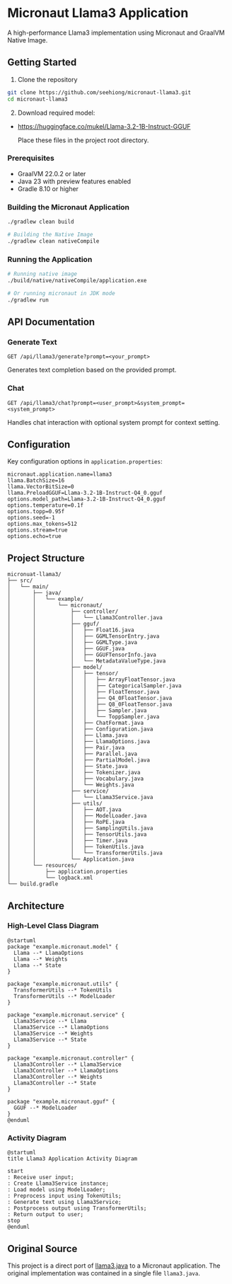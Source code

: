 # Micronaut Llama3 Application

A high-performance Llama3 implementation using Micronaut and GraalVM Native Image.

## Getting Started

1. Clone the repository
```bash
git clone https://github.com/seehiong/micronaut-llama3.git
cd micronaut-llama3
```

2. Download required model:
- https://huggingface.co/mukel/Llama-3.2-1B-Instruct-GGUF
   
  Place these files in the project root directory.

### Prerequisites

* GraalVM 22.0.2 or later
* Java 23 with preview features enabled
* Gradle 8.10 or higher

### Building the Micronaut Application
```bash
./gradlew clean build

# Building the Native Image
./gradlew clean nativeCompile
```

### Running the Application
```bash
# Running native image
./build/native/nativeCompile/application.exe

# Or running micronaut in JDK mode
./gradlew run
```

## API Documentation

### Generate Text
```http
GET /api/llama3/generate?prompt=<your_prompt>
```
Generates text completion based on the provided prompt.

### Chat
```http
GET /api/llama3/chat?prompt=<user_prompt>&system_prompt=<system_prompt>
```
Handles chat interaction with optional system prompt for context setting.

## Configuration
Key configuration options in `application.properties`:
```properties
micronaut.application.name=llama3
llama.BatchSize=16
llama.VectorBitSize=0
llama.PreloadGGUF=Llama-3.2-1B-Instruct-Q4_0.gguf
options.model_path=Llama-3.2-1B-Instruct-Q4_0.gguf
options.temperature=0.1f
options.topp=0.95f
options.seed=-1
options.max_tokens=512
options.stream=true
options.echo=true
```

## Project Structure

```plaintext
micronuat-llama3/
├── src/
│   └── main/
│       ├── java/
│       │   └── example/
│       │       └── micronaut/
│       │           ├── controller/
│       │           │   └── Llama3Controller.java
│       │           ├── gguf/
│       │           │   ├── Float16.java
│       │           │   ├── GGMLTensorEntry.java
│       │           │   ├── GGMLType.java
│       │           │   ├── GGUF.java
│       │           │   ├── GGUFTensorInfo.java
│       │           │   └── MetadataValueType.java
│       │           ├── model/
│       │           │   ├── tensor/
│       │           │   │   ├── ArrayFloatTensor.java
│       │           │   │   ├── CategoricalSampler.java
│       │           │   │   ├── FloatTensor.java
│       │           │   │   ├── Q4_0FloatTensor.java
│       │           │   │   ├── Q8_0FloatTensor.java
│       │           │   │   ├── Sampler.java
│       │           │   │   └── ToppSampler.java
│       │           │   ├── ChatFormat.java
│       │           │   ├── Configuration.java
│       │           │   ├── Llama.java
│       │           │   ├── LlamaOptions.java
│       │           │   ├── Pair.java
│       │           │   ├── Parallel.java
│       │           │   ├── PartialModel.java
│       │           │   ├── State.java
│       │           │   ├── Tokenizer.java
│       │           │   ├── Vocabulary.java
│       │           │   └── Weights.java
│       │           ├── service/
│       │           │   └── Llama3Service.java
│       │           ├── utils/
│       │           │   ├── AOT.java
│       │           │   ├── ModelLoader.java
│       │           │   ├── RoPE.java
│       │           │   ├── SamplingUtils.java
│       │           │   ├── TensorUtils.java
│       │           │   ├── Timer.java
│       │           │   ├── TokenUtils.java
│       │           │   └── TransformerUtils.java
│       │           └── Application.java
│       └── resources/
│           ├── application.properties
│           └── logback.xml
└── build.gradle
```

## Architecture

### High-Level Class Diagram

```plantuml
@startuml
package "example.micronaut.model" {
  Llama --* LlamaOptions
  Llama --* Weights
  Llama --* State
}

package "example.micronaut.utils" {
  TransformerUtils --* TokenUtils
  TransformerUtils --* ModelLoader
}

package "example.micronaut.service" {
  Llama3Service --* Llama
  Llama3Service --* LlamaOptions
  Llama3Service --* Weights
  Llama3Service --* State
}

package "example.micronaut.controller" {
  Llama3Controller --* Llama3Service
  Llama3Controller --* LlamaOptions
  Llama3Controller --* Weights
  Llama3Controller --* State
}

package "example.micronaut.gguf" {
  GGUF --* ModelLoader
}
@enduml
```

### Activity Diagram

```plantuml
@startuml
title Llama3 Application Activity Diagram

start
: Receive user input;
: Create Llama3Service instance;
: Load model using ModelLoader;
: Preprocess input using TokenUtils;
: Generate text using Llama3Service;
: Postprocess output using TransformerUtils;
: Return output to user;
stop
@enduml
```

## Original Source

This project is a direct port of [llama3.java](https://github.com/mukel/llama3.java/tree/main) to a Micronaut application. The original implementation was contained in a single file `llama3.java`.